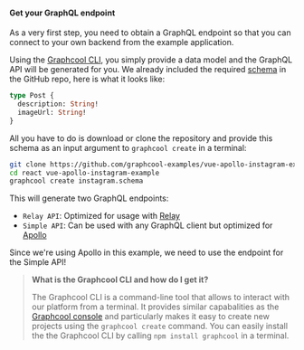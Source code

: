 #### Get your GraphQL endpoint

As a very first step, you need to obtain a GraphQL endpoint so that you can connect to your own backend from the example application. 

Using the [Graphcool CLI](https://www.npmjs.com/package/graphcool), you simply provide a data model and the GraphQL API will be generated for you. We already included the required [schema](https://github.com/graphcool-examples/vue-apollo-instagram-example/blob/master/instagram.schema) in the GitHub repo, here is what it looks like:

```graphql
type Post {
  description: String!
  imageUrl: String!
}
```

All you have to do is download or clone the repository and provide this schema as an input argument to `graphcool create` in a terminal:

```sh
git clone https://github.com/graphcool-examples/vue-apollo-instagram-example.git
cd react vue-apollo-instagram-example
graphcool create instagram.schema 
```

This will generate two GraphQL endpoints:

- `Relay API`: Optimized for usage with [Relay](https://facebook.github.io/relay/)
- `Simple API`: Can be used with any GraphQL client but optimized for [Apollo](http://dev.apollodata.com/)

Since we're using Apollo in this example, we need to use the endpoint for the Simple API!


> **What is the Graphcool CLI and how do I get it?**
> 
> The Graphcool CLI is a command-line tool that allows to interact with our platform from a terminal. It provides similar capabalities as the [Graphcool console](https://console.graph.cool) and particularly makes it easy to create new projects using the `graphcool create` command.
You can easily install the the Graphcool CLI by calling `npm install graphcool` in a terminal. 


